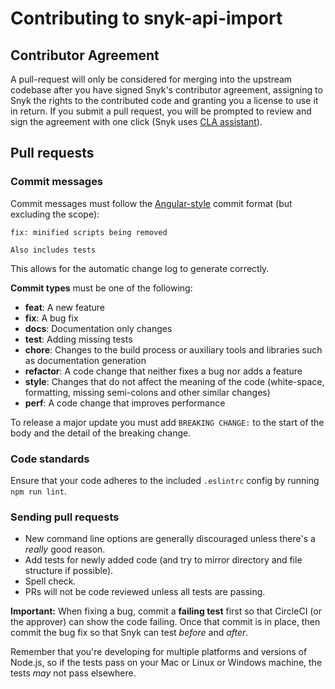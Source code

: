 # Contributing to snyk-api-import

## Contributor Agreement

A pull-request will only be considered for merging into the upstream codebase after you have signed Snyk's contributor agreement, assigning to Snyk the rights to the contributed code and granting you a license to use it in return. If you submit a pull request, you will be prompted to review and sign the agreement with one click (Snyk uses [CLA assistant](https://cla-assistant.io/)).

## Pull requests

### Commit messages

Commit messages must follow the [Angular-style](https://github.com/angular/angular.js/blob/master/CONTRIBUTING.md#commit-message-format) commit format (but excluding the scope):

```
fix: minified scripts being removed

Also includes tests
```

This allows for the automatic change log to generate correctly.

**Commit types** must be one of the following:

* **feat**: A new feature
* **fix**: A bug fix
* **docs**: Documentation only changes
* **test**: Adding missing tests
* **chore**: Changes to the build process or auxiliary tools and libraries such as documentation generation
* **refactor**: A code change that neither fixes a bug nor adds a feature
* **style**: Changes that do not affect the meaning of the code (white-space, formatting, missing semi-colons and other similar changes)
* **perf**: A code change that improves performance

To release a major update you must add `BREAKING CHANGE:` to the start of the body and the detail of the breaking change.

### Code standards

Ensure that your code adheres to the included `.eslintrc` config by running `npm run lint`.

### Sending pull requests

* New command line options are generally discouraged unless there's a _really_ good reason.
* Add tests for newly added code (and try to mirror directory and file structure if possible).
* Spell check.
* PRs will not be code reviewed unless all tests are passing.

**Important:** When fixing a bug, commit a **failing test** first so that CircleCI (or the approver) can show the code failing. Once that commit is in place, then commit the bug fix so that Snyk can test _before_ and _after_.

Remember that you're developing for multiple platforms and versions of Node.js, so if the tests pass on your Mac or Linux or Windows machine, the tests _may_ not pass elsewhere.
